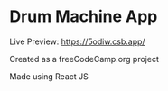 # Drum Machine App

Live Preview: https://5odiw.csb.app/

Created as a freeCodeCamp.org project

Made using React JS
